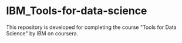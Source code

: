 # IBM_Tools-for-data-science
This repository is developed for completing the course "Tools for Data Science" by IBM on coursera. 
